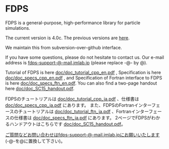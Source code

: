 # FDPS

FDPS is a general-purpose, high-performance library for particle simulations.

The current version is 4.0c. The previous versions are [here](https://github.com/FDPS/FDPS/releases).

We maintain this from subversion-over-github interface.

If you have some questions, please do not hesitate to contact us. Our
e-mail address is fdps-support-@-mail.jmlab.jp (please replace -@- by @).

Tutorial of FDPS is here
[doc/doc_tutorial_cpp_en.pdf](https://github.com/FDPS/FDPS/blob/master/doc/doc_tutorial_cpp_en.pdf?raw=true)
, Specification is here
[doc/doc_specs_cpp_en.pdf](https://github.com/FDPS/FDPS/blob/master/doc/doc_specs_cpp_en.pdf?raw=true)
, and Specification of Fortran interface to FDPS is here
[doc/doc_specs_ftn_en.pdf](https://github.com/FDPS/FDPS/blob/master/doc/doc_specs_ftn_en.pdf?raw=true).
You can also find a two-page handout here
[doc/doc_SC15_handout.pdf](https://github.com/FDPS/FDPS/blob/master/doc/doc_SC15_handout.pdf?raw=true).


FDPSのチュートリアルは
[doc/doc_tutorial_cpp_ja.pdf](https://github.com/FDPS/FDPS/blob/master/doc/doc_tutorial_cpp_ja.pdf?raw=true)
、仕様書は
[doc/doc_specs_cpp_ja.pdf](https://github.com/FDPS/FDPS/blob/master/doc/doc_specs_cpp_ja.pdf?raw=true)
にあります。
また、FDPSのFortranインターフェースのチュートリアルは
[doc/doc_tutorial_ftn_ja.pdf](https://github.com/FDPS/FDPS/blob/master/doc/doc_tutorial_ftn_ja.pdf?raw=true)
、Fortranインターフェースの仕様書は
[doc/doc_specs_ftn_ja.pdf](https://github.com/FDPS/FDPS/blob/master/doc/doc_specs_ftn_ja.pdf?raw=true)
にあります。
2ページでFDPSがわかるハンドアウトはこちらです
[doc/doc_SC15_handout.pdf](https://github.com/FDPS/FDPS/blob/master/doc/doc_SC15_handout.pdf?raw=true)。

ご質問などお問い合わせはfdps-support-@-mail.jmlab.jpにお願いいたします (-@-を@に置換して下さい)。
